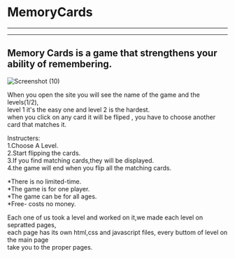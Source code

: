 # MemoryCards
---
---
Memory Cards is a game that strengthens your ability of remembering.
---

![Screenshot (10)](https://user-images.githubusercontent.com/70974294/103888483-7f692300-50ed-11eb-93f5-04712225ce64.png)





When you open the site you will see the name of the game and the levels(1/2),<br>
level 1 it's the easy one and level 2 is the hardest.<br>
when you click on any card it will be fliped , you have to choose another card that matches it.<br>


Instructers:<br>
1.Choose A Level.<br>
2.Start flipping the cards.<br>
3.If you find matching cards,they will be displayed.<br>
4.the game will end when you flip all the matching cards.<br>


*There is no limited-time.<br>
*The game is for one player.<br>
*The game can be for all ages.<br>
*Free- costs no money.<br>

Each one of us took a level and worked on it,we made each level on sepratted pages,<br>
each page has its own html,css and javascript files, every buttom of level on the main page<br>
take you to the proper pages.
